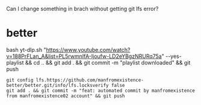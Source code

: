 Can I change something in brach without getting git lfs error?
# better

<!-- To install dependencies:

```bash
bun install
```

To run:

```bash
bun run index.ts
```

This project was created using `bun init` in bun v1.1.18. [Bun](https://bun.sh) is a fast all-in-one JavaScript runtime. -->


bash yt-dlp.sh "https://www.youtube.com/watch?v=188PrFLan_A&list=PL5rwmnIfA-Ijoufw-LD2eYBgzNRURq75a" --yes-playlist && cd .. && git add . && git commit -m "playlist downloaded" && git push

```
git config lfs.https://github.com/manfromexistence-better/better.git/info/lfs.locksverify false
git add . && git commit -m "feat: automated commit by manfromexistence from manfromexistence02 account" && git push


```